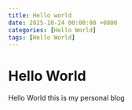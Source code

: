 ```yaml
---
title: Hello world
date: 2025-10-24 00:00:00 +0800
categories: [Hello World]
tags: [Hello World]
---
```


# Hello World

Hello World this is my personal blog
